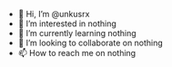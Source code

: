 - 👋 Hi, I’m @unkusrx
- 👀 I’m interested in nothing
- 🌱 I’m currently learning nothing
- 💞️ I’m looking to collaborate on nothing
- 📫 How to reach me on nothing

<!---
unkusrx/unkusrx is a ✨ special ✨ repository because its `README.md` (this file) appears on your GitHub profile.
You can click the Preview link to take a look at your changes.
--->
